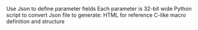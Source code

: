 Use Json to define parameter fields
Each parameter is 32-bit wide
Python script to convert Json file to generate:
  HTML for reference
  C-like macro definition and structure

  
